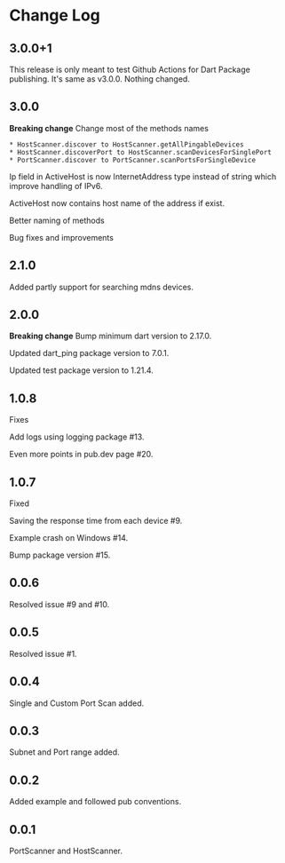 # Change Log

## 3.0.0+1

This release is only meant to test Github Actions for Dart Package publishing. It's same as v3.0.0. Nothing changed.

## 3.0.0

**Breaking change** Change most of the methods names

    * HostScanner.discover to HostScanner.getAllPingableDevices
    * HostScanner.discoverPort to HostScanner.scanDevicesForSinglePort
    * PortScanner.discover to PortScanner.scanPortsForSingleDevice

Ip field in ActiveHost is now InternetAddress type instead of string which improve handling of IPv6.

ActiveHost now contains host name of the address if exist.

Better naming of methods

Bug fixes and improvements

## 2.1.0

Added partly support for searching mdns devices.

## 2.0.0

**Breaking change** Bump minimum dart version to 2.17.0.

Updated dart_ping package version to 7.0.1.

Updated test package version to 1.21.4.

## 1.0.8

Fixes

Add logs using logging package #13.

Even more points in pub.dev page #20.

## 1.0.7

Fixed

Saving the response time from each device #9.

Example crash on Windows #14.

Bump package version #15.

## 0.0.6

Resolved issue #9 and #10.

## 0.0.5

Resolved issue #1.

## 0.0.4

Single and Custom Port Scan added.

## 0.0.3

Subnet and Port range added.

## 0.0.2

Added example and followed pub conventions.

## 0.0.1

PortScanner and HostScanner.

